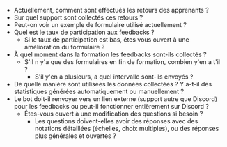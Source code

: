 - Actuellement, comment sont effectués les retours des apprenants ?
- Sur quel support sont collectés ces retours ?
- Peut-on voir un exemple de formulaire utilisé actuellement ?
- Quel est le taux de participation aux feedbacks ?
  - Si le taux de participation est bas, êtes vous ouvert à une amélioration du formulaire ?
- À quel moment dans la formation les feedbacks sont-ils collectés ?
  - S'il n y'a que des formulaires en fin de formation, combien y'en a t'il ?
    - S'il y'en a plusieurs, a quel intervalle sont-ils envoyés ?
- De quelle manière sont utilisées les données collectées ? Y a-t-il des statistiques générées automatiquement ou manuellement ?
- Le bot doit-il renvoyer vers un lien externe (support autre que Discord) pour les feedbacks ou peut-il fonctionner entièrement sur Discord ?
  - Êtes-vous ouvert à une modification des questions si besoin ?
    - Les questions doivent-elles avoir des réponses avec des notations détaillées (échelles, choix multiples), ou des réponses plus générales et ouvertes ?